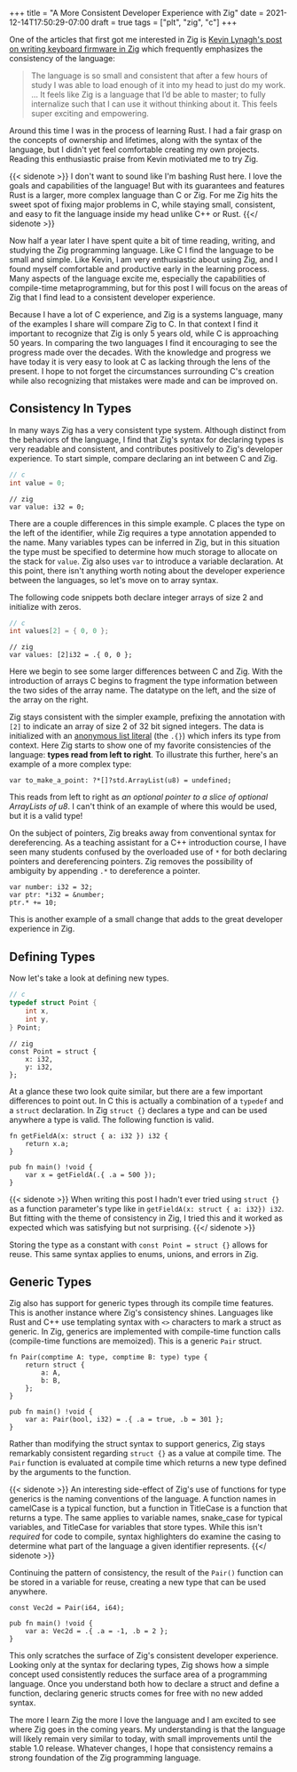 +++
title = "A More Consistent Developer Experience with Zig"
date = 2021-12-14T17:50:29-07:00
draft = true
tags = ["plt", "zig", "c"]
+++

One of the articles that first got me interested in Zig is [Kevin Lynagh's
post on writing keyboard firmware in Zig](https://kevinlynagh.com/rust-zig/)
which frequently emphasizes the consistency of the language:

> The language is so small and consistent that after a few hours of study I was
> able to load enough of it into my head to just do my work. ... It feels like
> Zig is a language that I’d be able to master; to fully internalize such that I
> can use it without thinking about it. This feels super exciting and
> empowering.

Around this time I was in the process of learning Rust. I had a fair grasp on
the concepts of ownership and lifetimes, along with the syntax of the language,
but I didn't yet feel comfortable creating my own projects. Reading this
enthusiastic praise from Kevin motiviated me to try Zig.

{{< sidenote >}}
I don't want to sound like I'm bashing Rust here. I love the goals and
capabilities of the language! But with its guarantees and features Rust is a
larger, more complex language than C or Zig. For me Zig hits the sweet spot of
fixing major problems in C, while staying small, consistent, and easy to fit the
language inside my head unlike C++ or Rust.
{{</ sidenote >}}

Now half a year later I have spent quite a bit of time reading, writing, and
studying the Zig programming language. Like C I find the language to be small
and simple. Like Kevin, I am very enthusiastic about using Zig, and I found
myself comfortable and productive early in the learning process. Many aspects of
the language excite me, especially the capabilities of compile-time
metaprogramming, but for this post I will focus on the areas of Zig that I find
lead to a consistent developer experience.

Because I have a lot of C experience, and Zig is a systems language, many of the
examples I share will compare Zig to C. In that context I find it important to
recognize that Zig is only 5 years old, while C is approaching 50 years. In
comparing the two languages I find it encouraging to see the progress made over
the decades. With the knowledge and progress we have today it is very easy to
look at C as lacking through the lens of the present. I hope to not forget the
circumstances surrounding C's creation while also recognizing that mistakes were
made and can be improved on.

## Consistency In Types

In many ways Zig has a very consistent type system. Although distinct from the
behaviors of the language, I find that Zig's syntax for declaring types is very
readable and consistent, and contributes positively to Zig's developer
experience. To start simple, compare declaring an int between C and Zig.

```c
// c
int value = 0;
```

```zig
// zig
var value: i32 = 0;
```

There are a couple differences in this simple example. C places the type on the
left of the identifier, while Zig requires a type annotation appended to the
name. Many variables types can be inferred in Zig, but in this situation the
type must be specified to determine how much storage to allocate on the stack
for `value`. Zig also uses `var` to introduce a variable declaration. At this
point, there isn't anything worth noting about the developer experience between
the languages, so let's move on to array syntax.

The following code snippets both declare integer arrays of size 2 and initialize
with zeros.

```c
// c
int values[2] = { 0, 0 };
```

```zig
// zig
var values: [2]i32 = .{ 0, 0 };
```

Here we begin to see some larger differences between C and Zig. With the
introduction of arrays C begins to fragment the type information between the two
sides of the array name. The datatype on the left, and the size of the array on
the right.

Zig stays consistent with the simpler example, prefixing the annotation with
`[2]` to indicate an array of size 2 of 32 bit signed integers. The data is
initialized with an [anonymous list
literal](https://ziglang.org/documentation/0.8.1/#Anonymous-List-Literals) (the
`.{}`) which infers its type from context. Here Zig starts to show one of my
favorite consistencies of the language: **types read from left to right**. To
illustrate this further, here's an example of a more complex type:

```zig
var to_make_a_point: ?*[]?std.ArrayList(u8) = undefined;
```

This reads from left to right as *an optional pointer to a slice of
optional ArrayLists of u8*. I can't think of an example of where this would be
used, but it is a valid type!

On the subject of pointers, Zig breaks away from conventional syntax for
dereferencing. As a teaching assistant for a C++ introduction course, I have
seen many students confused by the overloaded use of `*` for both declaring
pointers and dereferencing pointers. Zig removes the possibility of ambiguity by
appending `.*` to dereference a pointer.

```zig
var number: i32 = 32;
var ptr: *i32 = &number;
ptr.* += 10;
```

This is another example of a small change that adds to the great developer
experience in Zig.


## Defining Types

Now let's take a look at defining new types.

```c
// c
typedef struct Point {
    int x,
    int y,
} Point;
```

```zig
// zig
const Point = struct {
    x: i32,
    y: i32,
};
```

At a glance these two look quite similar, but there are a few important
differences to point out. In C this is actually a combination of a `typedef` and
a `struct` declaration. In Zig `struct {}` declares a type and can be used
anywhere a type is valid. The following function is valid.

```zig
fn getFieldA(x: struct { a: i32 }) i32 {
    return x.a;
}

pub fn main() !void {
    var x = getFieldA(.{ .a = 500 });
}
```

{{< sidenote >}}
When writing this post I hadn't ever tried using `struct {}` as a function
parameter's type like in `getFieldA(x: struct { a: i32}) i32`. But fitting with
the theme of consistency in Zig, I tried this and it worked as expected which
was satisfying but not surprising.
{{</ sidenote >}}

Storing the type as a constant with `const Point = struct {}` allows for reuse.
This same syntax applies to enums, unions, and errors in Zig.


## Generic Types

Zig also has support for generic types through its compile time features. This
is another instance where Zig's consistency shines. Languages like Rust and C++
use templating syntax with `<>` characters to mark a struct as generic. In Zig,
generics are implemented with compile-time function calls (compile-time
functions are memoized). This is a generic `Pair` struct.

```zig
fn Pair(comptime A: type, comptime B: type) type {
    return struct {
        a: A,
        b: B,
    };
}

pub fn main() !void {
    var a: Pair(bool, i32) = .{ .a = true, .b = 301 };
}
```

Rather than modifying the struct syntax to support generics, Zig stays
remarkably consistent regarding `struct {}` as a value at compile time. The
`Pair` function is evaluated at compile time which returns a new type defined by
the arguments to the function.

{{< sidenote >}}
An interesting side-effect of Zig's use of functions for type generics is the
naming conventions of the language. A function names in camelCase is a typical
function, but a function in TitleCase is a function that returns a type. The
same applies to variable names, snake_case for typical variables, and TitleCase
for variables that store types. While this isn't *required* for code to compile,
syntax highlighters do examine the casing to determine what part of the language
a given identifier represents.
{{</ sidenote >}}

Continuing the pattern of consistency, the result of the `Pair()` function can be
stored in a variable for reuse, creating a new type that can be used anywhere.

```zig
const Vec2d = Pair(i64, i64);

pub fn main() !void {
    var a: Vec2d = .{ .a = -1, .b = 2 };
}
```

This only scratches the surface of Zig's consistent developer experience.
Looking only at the syntax for declaring types, Zig shows how a simple concept
used consistently reduces the surface area of a programming language. Once you
understand both how to declare a struct and define a function, declaring generic
structs comes for free with no new added syntax.

The more I learn Zig the more I love the language and I am excited to see where
Zig goes in the coming years. My understanding is that the language will likely
remain very similar to today, with small improvements until the stable 1.0
release. Whatever changes, I hope that consistency remains a strong foundation
of the Zig programming language.
